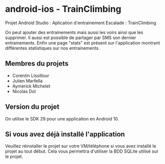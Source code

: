 # android-ios - TrainClimbing

Projet Android Studio : Aplication d'entrainement Escalade : TrainClimbing

On peut ajouter des entrainements mais aussi les voirs ainsi que les supprimer. Il aussi est possible de partager par SMS son dernier entrainements. 
Enfin une page "stats" est présent sur l'application montrant différentes statistiques sur nos entrainements. 


## Membres du projets

- Corentin Lissillour
- Julien Marfella
- Aymerick Michelet
- Nicolas Dol

## Version du projet

On utilise le SDK 29 pour une application en Android 10. 

## Si vous avez déjà installé l'application

Veuillez réinstaller le projet sur votre VM/téléphone si vous avez installé le projet au tout début. Cela vous permettra d'utiliser la BDD SQLite utilisé sur le projet. 



